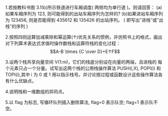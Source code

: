 1.若按教科书图 3.1(b)所示铁道进行车厢调度( 两侧均为单行道 )。则请回答： (a)如果车厢序列为 123, 则可能得到的出站车厢序列为怎样的? (b)如果进站车厢序列为 123456, 则是否能得到 435612 和 135426 的出站序列。 ( 即写出″进栈″或″出栈″的序列 )

2.按照四则运算加减乘除和幂运算(↑)优先关系的惯例，并仿照书上的格式，画出对下列算术表达式求值时操作数栈和运算符栈的变化过程： $$A-B \times {C \over D}+E↑F$$

3.设两个栈共享向量空间 V(1:m)，它们的栈底分别设在向量的两端，且进栈的 每个元素只占一个分量。试写出这两个栈的公用栈操作算法 PUSH(i,X), POPI(i) 和 TOPI(i),其中 i 为 0 或 1 用以指示栈号。并讨论按过程或函数设计这些操作算法各有什么优缺点。

4.说明栈和一维数组的异同点。

5.以 flag 为标志, 写循环队列插入删除算法, flag=0 表示队空; flag=1 表示队不空。